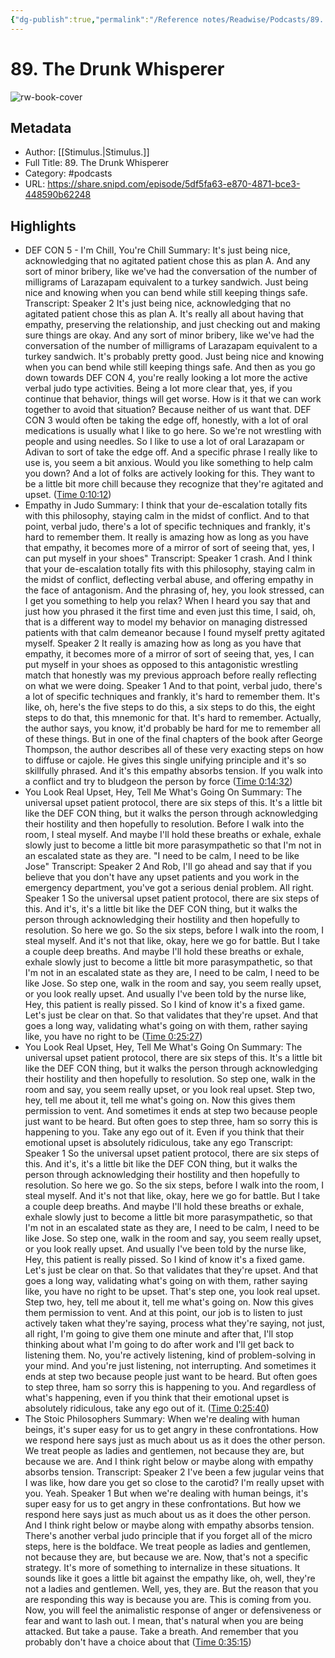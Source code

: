```yaml
---
{"dg-publish":true,"permalink":"/Reference notes/Readwise/Podcasts/89. The Drunk Whisperer/"}
---
```


# 89. The Drunk Whisperer

![rw-book-cover](https://readwise-assets.s3.amazonaws.com/static/images/article0.00998d930354.png)

## Metadata
- Author: [[Stimulus.\|Stimulus.]]
- Full Title: 89. The Drunk Whisperer
- Category: #podcasts
- URL: https://share.snipd.com/episode/5df5fa63-e870-4871-bce3-448590b62248

## Highlights
- DEF CON 5 - I'm Chill, You're Chill
  Summary:
  It's just being nice, acknowledging that no agitated patient chose this as plan A. And any sort of minor bribery, like we've had the conversation of the number of milligrams of Larazapam equivalent to a turkey sandwich. Just being nice and knowing when you can bend while still keeping things safe.
  Transcript:
  Speaker 2
  It's just being nice, acknowledging that no agitated patient chose this as plan A. It's really all about having that empathy, preserving the relationship, and just checking out and making sure things are okay. And any sort of minor bribery, like we've had the conversation of the number of milligrams of Larazapam equivalent to a turkey sandwich. It's probably pretty good. Just being nice and knowing when you can bend while still keeping things safe. And then as you go down towards DEF CON 4, you're really looking a lot more the active verbal judo type activities. Being a lot more clear that, yes, if you continue that behavior, things will get worse. How is it that we can work together to avoid that situation? Because neither of us want that. DEF CON 3 would often be taking the edge off, honestly, with a lot of oral medications is usually what I like to go here. So we're not wrestling with people and using needles. So I like to use a lot of oral Larazapam or Adivan to sort of take the edge off. And a specific phrase I really like to use is, you seem a bit anxious. Would you like something to help calm you down? And a lot of folks are actively looking for this. They want to be a little bit more chill because they recognize that they're agitated and upset. ([Time 0:10:12](https://share.snipd.com/snip/0e2ba156-ad38-48e0-bdd2-355618d5b650))
- Empathy in Judo
  Summary:
  I think that your de-escalation totally fits with this philosophy, staying calm in the midst of conflict. And to that point, verbal judo, there's a lot of specific techniques and frankly, it's hard to remember them. It really is amazing how as long as you have that empathy, it becomes more of a mirror of sort of seeing that, yes, I can put myself in your shoes"
  Transcript:
  Speaker 1
  crash. And I think that your de-escalation totally fits with this philosophy, staying calm in the midst of conflict, deflecting verbal abuse, and offering empathy in the face of antagonism. And the phrasing of, hey, you look stressed, can I get you something to help you relax? When I heard you say that and just how you phrased it the first time and even just this time, I said, oh, that is a different way to model my behavior on managing distressed patients with that calm demeanor because I found myself pretty agitated myself.
  Speaker 2
  It really is amazing how as long as you have that empathy, it becomes more of a mirror of sort of seeing that, yes, I can put myself in your shoes as opposed to this antagonistic wrestling match that honestly was my previous approach before really reflecting on what we were doing.
  Speaker 1
  And to that point, verbal judo, there's a lot of specific techniques and frankly, it's hard to remember them. It's like, oh, here's the five steps to do this, a six steps to do this, the eight steps to do that, this mnemonic for that. It's hard to remember. Actually, the author says, you know, it'd probably be hard for me to remember all of these things. But in one of the final chapters of the book after George Thompson, the author describes all of these very exacting steps on how to diffuse or cajole. He gives this single unifying principle and it's so skillfully phrased. And it's this empathy absorbs tension. If you walk into a conflict and try to bludgeon the person by force ([Time 0:14:32](https://share.snipd.com/snip/a7a68ddb-0e55-438b-b77b-eaf9443f5e9f))
- You Look Real Upset, Hey, Tell Me What's Going On
  Summary:
  The universal upset patient protocol, there are six steps of this. It's a little bit like the DEF CON thing, but it walks the person through acknowledging their hostility and then hopefully to resolution. Before I walk into the room, I steal myself. And maybe I'll hold these breaths or exhale, exhale slowly just to become a little bit more parasympathetic so that I'm not in an escalated state as they are. "I need to be calm, I need to be like Jose"
  Transcript:
  Speaker 2
  And Rob, I'll go ahead and say that if you believe that you don't have any upset patients and you work in the emergency department, you've got a serious denial problem. All right.
  Speaker 1
  So the universal upset patient protocol, there are six steps of this. And it's, it's a little bit like the DEF CON thing, but it walks the person through acknowledging their hostility and then hopefully to resolution. So here we go. So the six steps, before I walk into the room, I steal myself. And it's not that like, okay, here we go for battle. But I take a couple deep breaths. And maybe I'll hold these breaths or exhale, exhale slowly just to become a little bit more parasympathetic, so that I'm not in an escalated state as they are, I need to be calm, I need to be like Jose. So step one, walk in the room and say, you seem really upset, or you look really upset. And usually I've been told by the nurse like, Hey, this patient is really pissed. So I kind of know it's a fixed game. Let's just be clear on that. So that validates that they're upset. And that goes a long way, validating what's going on with them, rather saying like, you have no right to be ([Time 0:25:27](https://share.snipd.com/snip/5f1cdf39-e9a0-44a3-b3cc-651e8e031b8b))
- You Look Real Upset, Hey, Tell Me What's Going On
  Summary:
  The universal upset patient protocol, there are six steps of this. It's a little bit like the DEF CON thing, but it walks the person through acknowledging their hostility and then hopefully to resolution. So step one, walk in the room and say, you seem really upset, or you look real upset. Step two, hey, tell me about it, tell me what's going on. Now this gives them permission to vent. And sometimes it ends at step two because people just want to be heard. But often goes to step three, ham so sorry this is happening to you. Take any ego out of it. Even if you think that their emotional upset is absolutely ridiculous, take any ego
  Transcript:
  Speaker 1
  So the universal upset patient protocol, there are six steps of this. And it's, it's a little bit like the DEF CON thing, but it walks the person through acknowledging their hostility and then hopefully to resolution. So here we go. So the six steps, before I walk into the room, I steal myself. And it's not that like, okay, here we go for battle. But I take a couple deep breaths. And maybe I'll hold these breaths or exhale, exhale slowly just to become a little bit more parasympathetic, so that I'm not in an escalated state as they are, I need to be calm, I need to be like Jose. So step one, walk in the room and say, you seem really upset, or you look really upset. And usually I've been told by the nurse like, Hey, this patient is really pissed. So I kind of know it's a fixed game. Let's just be clear on that. So that validates that they're upset. And that goes a long way, validating what's going on with them, rather saying like, you have no right to be upset. That's step one, you look real upset. Step two, hey, tell me about it, tell me what's going on. Now this gives them permission to vent. And at this point, our job is to listen to just actively taken what they're saying, process what they're saying, not just, all right, I'm going to give them one minute and after that, I'll stop thinking about what I'm going to do after work and I'll get back to listening them. No, you're actively listening, kind of problem-solving in your mind. And you're just listening, not interrupting. And sometimes it ends at step two because people just want to be heard. But often goes to step three, ham so sorry this is happening to you. And regardless of what's happening, even if you think that their emotional upset is absolutely ridiculous, take any ego out of it. ([Time 0:25:40](https://share.snipd.com/snip/e281815f-f5e3-4aa7-9675-bd5e3ba68271))
- The Stoic Philosophers
  Summary:
  When we're dealing with human beings, it's super easy for us to get angry in these confrontations. How we respond here says just as much about us as it does the other person. We treat people as ladies and gentlemen, not because they are, but because we are. And I think right below or maybe along with empathy absorbs tension.
  Transcript:
  Speaker 2
  I've been a few jugular veins that I was like, how dare you get so close to the carotid? I'm really upset with you. Yeah.
  Speaker 1
  But when we're dealing with human beings, it's super easy for us to get angry in these confrontations. But how we respond here says just as much about us as it does the other person. And I think right below or maybe along with empathy absorbs tension. There's another verbal judo principle that if you forget all of the micro steps, here is the boldface. We treat people as ladies and gentlemen, not because they are, but because we are. Now, that's not a specific strategy. It's more of something to internalize in these situations. It sounds like it goes a little bit against the empathy like, oh, well, they're not a ladies and gentlemen. Well, yes, they are. But the reason that you are responding this way is because you are. This is coming from you. Now, you will feel the animalistic response of anger or defensiveness or fear and want to lash out. I mean, that's natural when you are being attacked. But take a pause. Take a breath. And remember that you probably don't have a choice about that ([Time 0:35:15](https://share.snipd.com/snip/4191d9f0-e27f-4da9-9d12-67bf60968c69))
